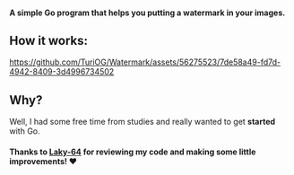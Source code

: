 #### A simple Go program that helps you putting a watermark in your images.


## How it works:
https://github.com/TuriOG/Watermark/assets/56275523/7de58a49-fd7d-4942-8409-3d4996734502


## Why?
Well, I had some free time from studies and really wanted to get **started** with Go.


#### Thanks to [Laky-64](https://github.com/Laky-64) for reviewing my code and making some little improvements! ❤️
